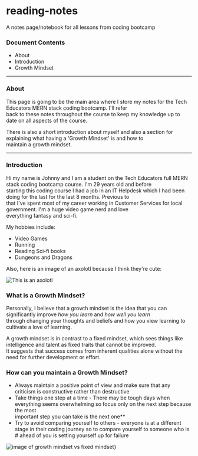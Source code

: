 # reading-notes
A notes page/notebook for all lessons from coding bootcamp
### Document Contents
* About  
* Introduction    
* Growth Mindset

***

### About

This page is going to be the main area where I store my notes for the Tech Educators MERN stack coding bootcamp. I'll refer  
back to these notes throughout the course to keep my knowledge up to date on all aspects of the course.  

There is also a short introduction about myself and also a section for explaining what having a 'Growth Mindset' is and how to  
maintain a growth mindset.

***

### Introduction

Hi my name is Johnny and I am a student on the Tech Educators full MERN stack coding bootcamp course. I'm 29 years old and before  
starting this coding course I  had a job in an IT Helpdesk which I had been doing for the last for the last 8 months. Previous to  
that I've spent most of my career working in Customer Services for local government. I'm a huge video game nerd and love  
everything fantasy and sci-fi.

My hobbies include:
- Video Games
- Running
- Reading Sci-fi books
- Dungeons and Dragons

Also, here is an image of an axolotl because I think they're cute:

![This is an axolotl](https://i.natgeofe.com/n/de94c416-6d23-45f5-9708-e8d56289268e/naturepl_01132178_4x3.jpg)

### What is a Growth Mindset?

Personally, I believe that a growth mindset is the idea that you can significantly improve *how you learn* and *how well you learn*  
through changing your thoughts and beliefs and how you view learning to cultivate a love of learning. 

A growth mindset is in contrast to a fixed mindset, which sees things like intelligence and talent as fixed traits that cannot be improved.  
It suggests that success comes from inherent qualities alone without the need for further development or effort.

### How can you maintain a Growth Mindset?

- Always maintain a positive point of view and make sure that any criticism is constructive rather than destructive
- Take things one step at a time - There may be tough days when everything seems overwhelming so focus only on the next step because  the most  
important step you can take is the next one**
- Try to avoid comparing yourself to others - everyone is at a different stage in their coding journey so to compare yourself to someone who is  #
 ahead of you is setting yourself up for failure

![image of growth mindset vs fixed mindset}](https://atlassianblog.wpengine.com/wp-content/uploads/NewGrowthMindset2.png)

